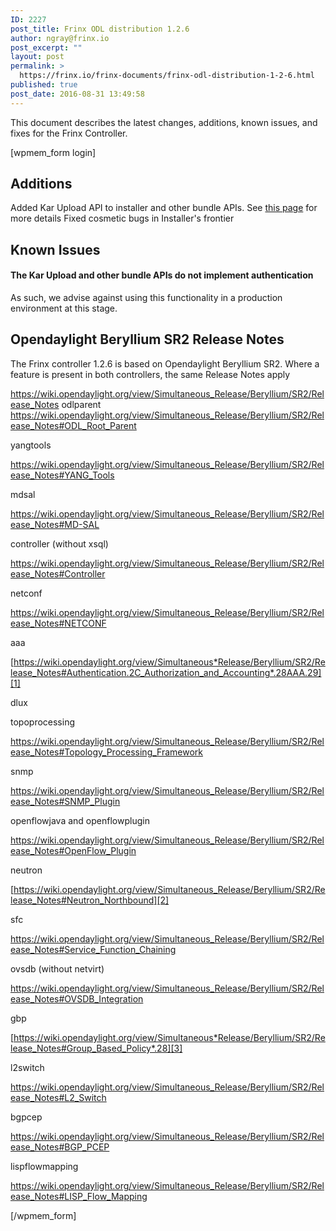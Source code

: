```yaml
---
ID: 2227
post_title: Frinx ODL distribution 1.2.6
author: ngray@frinx.io
post_excerpt: ""
layout: post
permalink: >
  https://frinx.io/frinx-documents/frinx-odl-distribution-1-2-6.html
published: true
post_date: 2016-08-31 13:49:58
---
```

This document describes the latest changes, additions, known issues, and fixes for the Frinx Controller.

<!--more-->[wpmem_form login]

## Additions

Added Kar Upload API to installer and other bundle APIs. See <a href="https://frinx.io/frinx-documents/using-the-frinx-api-bundle.html" target="_blank">this page</a> for more details Fixed cosmetic bugs in Installer's frontier

## Known Issues

#### The Kar Upload and other bundle APIs do not implement authentication

As such, we advise against using this functionality in a production environment at this stage.

## Opendaylight Beryllium SR2 Release Notes

The Frinx controller 1.2.6 is based on Opendaylight Beryllium SR2. Where a feature is present in both controllers, the same Release Notes apply

<https://wiki.opendaylight.org/view/Simultaneous_Release/Beryllium/SR2/Release_Notes> odlparent <https://wiki.opendaylight.org/view/Simultaneous_Release/Beryllium/SR2/Release_Notes#ODL_Root_Parent>

yangtools

<https://wiki.opendaylight.org/view/Simultaneous_Release/Beryllium/SR2/Release_Notes#YANG_Tools>

mdsal

<https://wiki.opendaylight.org/view/Simultaneous_Release/Beryllium/SR2/Release_Notes#MD-SAL>

controller (without xsql)

<https://wiki.opendaylight.org/view/Simultaneous_Release/Beryllium/SR2/Release_Notes#Controller>

netconf

<https://wiki.opendaylight.org/view/Simultaneous_Release/Beryllium/SR2/Release_Notes#NETCONF>

aaa

[https://wiki.opendaylight.org/view/Simultaneous*Release/Beryllium/SR2/Release_Notes#Authentication.2C_Authorization_and_Accounting*.28AAA.29][1]

dlux

topoprocessing

<https://wiki.opendaylight.org/view/Simultaneous_Release/Beryllium/SR2/Release_Notes#Topology_Processing_Framework>

snmp

<https://wiki.opendaylight.org/view/Simultaneous_Release/Beryllium/SR2/Release_Notes#SNMP_Plugin>

openflowjava and openflowplugin

<https://wiki.opendaylight.org/view/Simultaneous_Release/Beryllium/SR2/Release_Notes#OpenFlow_Plugin>

neutron

[https://wiki.opendaylight.org/view/Simultaneous_Release/Beryllium/SR2/Release_Notes#Neutron_Northbound][2]

sfc

<https://wiki.opendaylight.org/view/Simultaneous_Release/Beryllium/SR2/Release_Notes#Service_Function_Chaining>

ovsdb (without netvirt)

<https://wiki.opendaylight.org/view/Simultaneous_Release/Beryllium/SR2/Release_Notes#OVSDB_Integration>

gbp

[https://wiki.opendaylight.org/view/Simultaneous*Release/Beryllium/SR2/Release_Notes#Group_Based_Policy*.28][3]

l2switch

<https://wiki.opendaylight.org/view/Simultaneous_Release/Beryllium/SR2/Release_Notes#L2_Switch>

bgpcep

<https://wiki.opendaylight.org/view/Simultaneous_Release/Beryllium/SR2/Release_Notes#BGP_PCEP>

lispflowmapping

<https://wiki.opendaylight.org/view/Simultaneous_Release/Beryllium/SR2/Release_Notes#LISP_Flow_Mapping>

[/wpmem_form]

 [1]: https://wiki.opendaylight.org/view/Simultaneous_Release/Beryllium/SR2/Release_Notes#Authentication.2C_Authorization_and_Accounting_.28AAA.29
 [2]: https://wiki.opendaylight.org/view/Simultaneous_Release/Beryllium/SR2/Release_Notes#OpenFlow_Plugin
 [3]: https://wiki.opendaylight.org/view/Simultaneous_Release/Beryllium/SR2/Release_Notes#Group_Based_Policy_.28